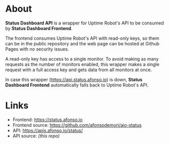 # About

**Status Dashboard API** is a wrapper for Uptime Robot's API to be consumed by **Status Dashboard Frontend**.

The frontend consumes Uptime Robot's API with read-only keys, so them can be in the public repository and the web page can be hosted at Github Pages with no security issues.

A read-only key has access to a single monitor. To avoid making as many requests as the number of monitors enabled, this wrapper makes a single request with a full access key and gets data from all monitors at once.

In case this wrapper (https://api.status.afonso.io) is down,  **Status Dashboard Frontend** automatically falls back to Uptime Robot's API.

# Links

  - Frontend: https://status.afonso.io
  - Frontend source: https://github.com/afonsodemori/aio-status
  - API: https://apis.afonso.io/status/
  - API source: *(this repo)*
